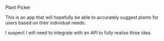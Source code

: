 Plant Picker

This is an app that will hopefully be able to accurately suggest plants for users based on their individual needs. 

I suspect I will need to integrate with an API to fully realise thise idea.

